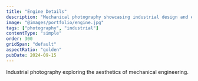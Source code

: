 ```yaml
---
title: "Engine Details"
description: "Mechanical photography showcasing industrial design and engineering beauty."
image: "@images/portfolio/engine.jpg"
tags: ["photography", "industrial"]
contentType: "simple"
order: 300
gridSpan: "default"
aspectRatio: "golden"
pubDate: 2024-09-15
---
```


Industrial photography exploring the aesthetics of mechanical engineering.
